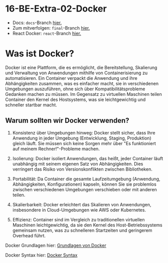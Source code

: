 # 16-BE-Extra-02-Docker

-   Docs: `docs`-Branch [hier.](https://github.com/WD-23-D10-A/16-BE-Extra-02-Docker/tree/docs)
-   Zum mitverfolgen: `final`-Branch [hier.](https://github.com/WD-23-D10-A/16-BE-Extra-02-Docker/tree/final)
-   React Docker: `react`-Branch [hier.](https://github.com/WD-23-D10-A/16-BE-Extra-02-Docker/tree/react)

# Was ist Docker?

Docker ist eine Plattform, die es ermöglicht, die Bereitstellung, Skalierung und Verwaltung von Anwendungen mithilfe von Containerisierung zu automatisieren. Ein Container verpackt die Anwendung und ihre Abhängigkeiten zusammen, was es einfacher macht, sie in verschiedenen Umgebungen auszuführen, ohne sich über Kompatibilitätsprobleme Gedanken machen zu müssen. Im Gegensatz zu virtuellen Maschinen teilen Container den Kernel des Hostsystems, was sie leichtgewichtig und schneller startbar macht.

## Warum sollten wir Docker verwenden?

1. Konsistenz über Umgebungen hinweg: Docker stellt sicher, dass Ihre Anwendung in jeder Umgebung (Entwicklung, Staging, Produktion) gleich läuft. Sie müssen sich keine Sorgen mehr über "Es funktioniert auf meinem Rechner!"-Probleme machen.

1. Isolierung: Docker isoliert Anwendungen, das heißt, jeder Container läuft unabhängig mit seinem eigenen Satz von Abhängigkeiten. Dies verringert das Risiko von Versionskonflikten zwischen Bibliotheken.

1. Portabilität: Da Container die gesamte Laufzeitumgebung (Anwendung, Abhängigkeiten, Konfigurationen) kapseln, können Sie sie problemlos zwischen verschiedenen Umgebungen verschieben oder mit anderen teilen.

1. Skalierbarkeit: Docker erleichtert das Skalieren von Anwendungen, insbesondere in Cloud-Umgebungen wie AWS oder Kubernetes.

1. Effizienz: Container sind im Vergleich zu traditionellen virtuellen Maschinen leichtgewichtig, da sie den Kernel des Host-Betriebssystems gemeinsam nutzen, was zu schnelleren Startzeiten und geringerem Overhead führt.

Docker Grundlagen hier: [Grundlagen von Docker](./1-Grundlagen.md)

Docker Syntax hier: [Docker Syntax](./2-Docker-Syntax.md)